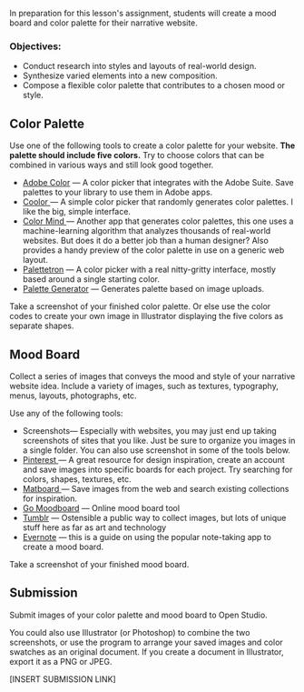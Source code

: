 In preparation for this lesson's assignment, students will create a mood board and color palette for their narrative website.

### Objectives:

* Conduct research into styles and layouts of real-world design.
* Synthesize varied elements into a new composition.
* Compose a flexible color palette that contributes to a chosen mood or style.

## Color Palette

Use one of the following tools to create a color palette for your website. **The palette should include five colors.** Try to choose colors that can be combined in various ways and still look good together.

* [Adobe Color](https://color.adobe.com) — A color picker that integrates with the Adobe Suite. Save palettes to your library to use them in Adobe apps. 
* [Coolor ](https://coolors.co)— A simple color picker that randomly generates color palettes. I like the big, simple interface.
* [Color Mind ](http://colormind.io/)— Another app that generates color palettes, this one uses a machine-learning algorithm that analyzes thousands of real-world websites. But does it do a better job than a human designer? Also provides a handy preview of the color palette in use on a generic web layout.
* [Palettetron](http://paletton.com/) — A color picker with a real nitty-gritty interface, mostly based around a single starting color.
* [Palette Generator](http://palettegenerator.com/) — Generates palette based on image uploads.

Take a screenshot of your finished color palette. Or else use the color codes to create your own image in Illustrator displaying the five colors as separate shapes.

## Mood Board

Collect a series of images that conveys the mood and style of your narrative website idea. Include a variety of images, such as textures, typography, menus, layouts, photographs, etc.

Use any of the following tools:

* Screenshots— Especially with websites, you may just end up taking screenshots of sites that you like. Just be sure to organize  you images in a single folder. You can also use screenshot in some of the tools below. 
* [Pinterest ](https://www.pinterest.com/)— A great resource for design inspiration, create an account and save images into specific boards for each project. Try searching for colors, shapes, textures, etc.
* [Matboard ](http://thematboard.com/)— Save images from the web and search existing collections for inspiration.
* [Go Moodboard](http://www.gomoodboard.com/) — Online mood board tool
* [Tumblr](https://www.tumblr.com/) — Ostensible a public way to collect images, but lots of unique stuff here as far as art and technology
* [Evernote](http://blog.evernote.com/blog/2010/08/10/creating-a-mood-board-with-evernote-part-of-evernotes-creative-series/) — this is a guide on using the popular note-taking app to create a mood board. 

Take a screenshot of your finished mood board.

## Submission

Submit images of your color palette and mood board to Open Studio.

You could also use Illustrator \(or Photoshop\) to combine the two screenshots, or use the program to arrange your saved images and color swatches as an original document. If you create a document in Illustrator, export it as a PNG or JPEG.

\[INSERT SUBMISSION LINK\]

